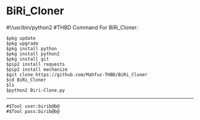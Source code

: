 # BiRi_Cloner
#!/usr/bin/python2
#THBD
Command For BiRi_Cloner:
```
$pkg update
$pkg upgrade
$pkg install python
$pkg install python2
$pkg install git
$pip2 install requests
$pip2 install mechanize
$git clone https://github.com/Mahfuz-THBD/BiRi_Cloner 
$cd BiRi_Cloner
$ls
$python2 Biri-Clone.py
```
----------------------------------------------
```
#$Tool user:birib@b@
#$Tool pass:birib@b@
```
